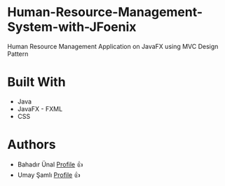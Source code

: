 # Human-Resource-Management-System-with-JFoenix
Human Resource Management Application on JavaFX using MVC Design Pattern

# Built With
- Java
- JavaFX - FXML
- CSS

# Authors
- Bahadır Ünal [Profile](https://github.com/ZeroToHero2) 👍
- Umay Şamlı [Profile]() 👍
